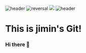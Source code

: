 ![header](https://capsule-render.vercel.app/api?type=waving&color=auto&height=300&section=header&text=WELCOME%20JIMIN%20LIM's%20Github%20Profile&fontSize=40)
![reversal](https://capsule-render.vercel.app/api?type=rect&text=RECT&fontAlign=30&fontSize=30&desc=Use%20theme&descAlign=60&descAlignY=50&theme=radical)
<img src="https://capsule-render.vercel.app/api?type=wave&color=auto&height=300&section=header&text=welcome&fontSize=90" />
![header](https://capsule-render.vercel.app/api?type=waving&color=auto&height=300&section=header&text=welcome&fontSize=90&animation=fadeIn&fontAlignY=38&desc=JIMIN%20LIM's%20Github%20Profile!&descAlignY=51&descAlign=62)
# This is jimin's Git!
### Hi there 👋



<!--
**hyun-hyang/hyun-hyang** is a ✨ _special_ ✨ repository because its `README.md` (this file) appears on your GitHub profile.

Here are some ideas to get you started:

- 🔭 I’m currently working on ...
- 🌱 I’m currently learning ...
- 👯 I’m looking to collaborate on ...
- 🤔 I’m looking for help with ...
- 💬 Ask me about ...
- 📫 How to reach me: ...
- 😄 Pronouns: ...
- ⚡ Fun fact: ...
-->
